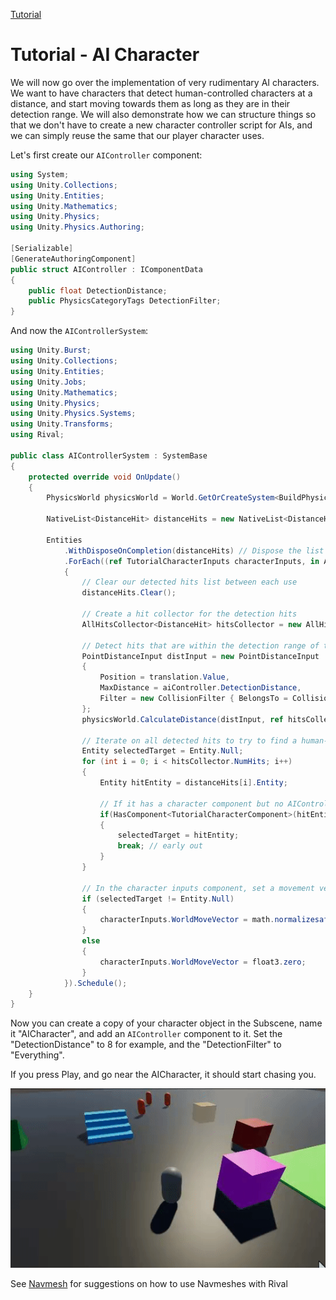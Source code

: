 
[Tutorial](../tutorial.md)

# Tutorial - AI Character

We will now go over the implementation of very rudimentary AI characters. We want to have characters that detect human-controlled characters at a distance, and start moving towards them as long as they are in their detection range. We will also demonstrate how we can structure things so that we don't have to create a new character controller script for AIs, and we can simply reuse the same that our player character uses.

Let's first create our `AIController` component:
```cs
using System;
using Unity.Collections;
using Unity.Entities;
using Unity.Mathematics;
using Unity.Physics;
using Unity.Physics.Authoring;

[Serializable]
[GenerateAuthoringComponent]
public struct AIController : IComponentData
{
    public float DetectionDistance;
    public PhysicsCategoryTags DetectionFilter;
}

```

And now the `AIControllerSystem`:
```cs
using Unity.Burst;
using Unity.Collections;
using Unity.Entities;
using Unity.Jobs;
using Unity.Mathematics;
using Unity.Physics;
using Unity.Physics.Systems;
using Unity.Transforms;
using Rival;

public class AIControllerSystem : SystemBase
{
    protected override void OnUpdate()
    {
        PhysicsWorld physicsWorld = World.GetOrCreateSystem<BuildPhysicsWorld>().PhysicsWorld;

        NativeList<DistanceHit> distanceHits = new NativeList<DistanceHit>(Allocator.TempJob);

        Entities
            .WithDisposeOnCompletion(distanceHits) // Dispose the list when the job is done
            .ForEach((ref TutorialCharacterInputs characterInputs, in AIController aiController, in TutorialCharacterComponent character, in Translation translation) => 
            {
                // Clear our detected hits list between each use
                distanceHits.Clear();

                // Create a hit collector for the detection hits
                AllHitsCollector<DistanceHit> hitsCollector = new AllHitsCollector<DistanceHit>(aiController.DetectionDistance, ref distanceHits);

                // Detect hits that are within the detection range of the AI character
                PointDistanceInput distInput = new PointDistanceInput
                {
                    Position = translation.Value,
                    MaxDistance = aiController.DetectionDistance,
                    Filter = new CollisionFilter { BelongsTo = CollisionFilter.Default.BelongsTo, CollidesWith = aiController.DetectionFilter.Value },
                };
                physicsWorld.CalculateDistance(distInput, ref hitsCollector);

                // Iterate on all detected hits to try to find a human-controlled character...
                Entity selectedTarget = Entity.Null;
                for (int i = 0; i < hitsCollector.NumHits; i++)
                {
                    Entity hitEntity = distanceHits[i].Entity;

                    // If it has a character component but no AIController component, that means it's a human player character
                    if(HasComponent<TutorialCharacterComponent>(hitEntity) && !HasComponent<AIController>(hitEntity))
                    {
                        selectedTarget = hitEntity;
                        break; // early out
                    }
                }

                // In the character inputs component, set a movement vector that will make the ai character move towards the selected target
                if (selectedTarget != Entity.Null)
                {
                    characterInputs.WorldMoveVector = math.normalizesafe((GetComponent<Translation>(selectedTarget).Value - translation.Value));
                }
                else
                {
                    characterInputs.WorldMoveVector = float3.zero;
                }
            }).Schedule();
    }
}
```

Now you can create a copy of your character object in the Subscene, name it "AICharacter", and add an `AIController` component to it. Set the "DetectionDistance" to 8 for example, and the "DetectionFilter" to "Everything". 

If you press Play, and go near the AICharacter, it should start chasing you.

![](../Images/tutorial_ai.gif)

See [Navmesh](../How_To/navmesh.md) for suggestions on how to use Navmeshes with Rival